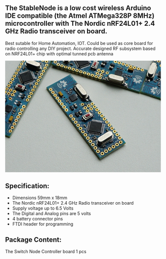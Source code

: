 **The StableNode is a low cost wireless Arduino IDE compatible (the Atmel ATMega328P 8MHz) microcontroller with The Nordic nRF24L01+ 2.4 GHz Radio transceiver on board.** 
------------------------------------------------------------------------

Best sutable for Home Automation, IOT. Could be used as core board for radio controlling any DIY project. Accurate designed RF subsystem based on NRF24L01+ chip with optimal tunned pcb antenna

![enter image description here](https://github.com/EasySensors/StableNode/blob/master/pics/StableNode2.jpg?raw=true)


## Specification: ##
 - Dimensions 59mm x 18mm
 - The Nordic nRF24L01+ 2.4 GHz Radio transceiver on board
 - Supply voltage up to 6.5 Volts
 - The Digital and Analog pins are 5 volts
 - 4 battery connector pins
 - FTDI  header for programming
 

## Package Content:

The Switch Node Controller board 1 pcs

